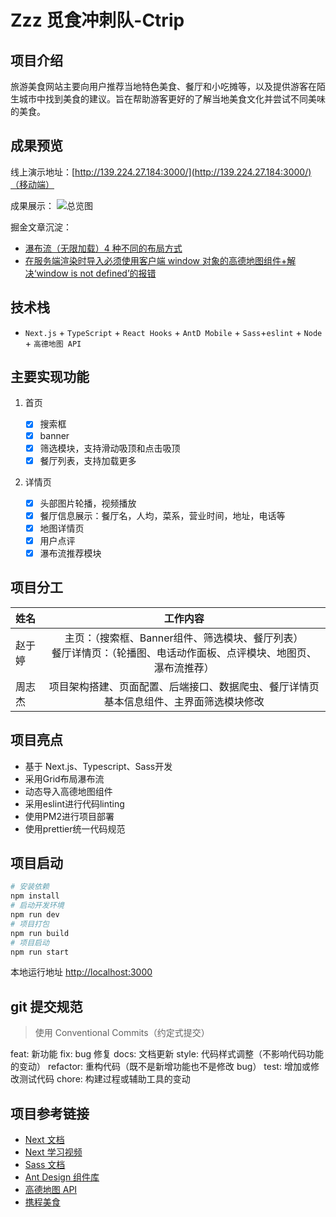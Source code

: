 # Zzz 觅食冲刺队-Ctrip

## 项目介绍

旅游美食网站主要向用户推荐当地特色美食、餐厅和小吃摊等，以及提供游客在陌生城市中找到美食的建议。旨在帮助游客更好的了解当地美食文化并尝试不同美味的美食。

## 成果预览

线上演示地址：[http://139.224.27.184:3000/](http://139.224.27.184:3000/)（移动端）

成果展示：
![总览图](./public/总览图.gif)

掘金文章沉淀：

- [瀑布流（无限加载）4 种不同的布局方式](https://juejin.cn/post/7229645709556301882)
- [在服务端渲染时导入必须使用客户端 window 对象的高德地图组件+解决‘window is not defined’的报错](https://juejin.cn/post/7229984415329108024)

## 技术栈

- `Next.js` + `TypeScript` + `React Hooks` + `AntD Mobile` + `Sass`+`eslint` + `Node` + `高德地图 API`

## 主要实现功能

1. 首页

   - [x] 搜索框
   - [x] banner
   - [x] 筛选模块，支持滑动吸顶和点击吸顶
   - [x] 餐厅列表，支持加载更多

2. 详情页

   - [x] 头部图片轮播，视频播放
   - [x] 餐厅信息展示：餐厅名，人均，菜系，营业时间，地址，电话等
   - [x] 地图详情页
   - [x] 用户点评
   - [x] 瀑布流推荐模块

## 项目分工

姓名   | 工作内容 
:--- | :---: 
赵于婷 |主页：（搜索框、Banner组件、筛选模块、餐厅列表）<br>餐厅详情页：（轮播图、电话动作面板、点评模块、地图页、瀑布流推荐）
周志杰 |项目架构搭建、页面配置、后端接口、数据爬虫、餐厅详情页基本信息组件、主界面筛选模块修改
## 项目亮点
- 基于 Next.js、Typescript、Sass开发
- 采用Grid布局瀑布流
- 动态导入高德地图组件
- 采用eslint进行代码linting
- 使用PM2进行项目部署
- 使用prettier统一代码规范


## 项目启动

```bash
# 安装依赖
npm install
# 启动开发环境
npm run dev
# 项目打包
npm run build
# 项目启动
npm run start
```

本地运行地址 [http://localhost:3000](http://localhost:3000)

## git 提交规范

> 使用 Conventional Commits（约定式提交）

feat: 新功能
fix: bug 修复
docs: 文档更新
style: 代码样式调整（不影响代码功能的变动）
refactor: 重构代码（既不是新增功能也不是修改 bug）
test: 增加或修改测试代码
chore: 构建过程或辅助工具的变动

## 项目参考链接

- [Next 文档](https://www.nextjs.cn/docs)
- [Next 学习视频](https://www.youtube.com/watch?v=mTz0GXj8NN0)
- [Sass 文档](https://www.sasscss.com/guide)
- [Ant Design 组件库](https://mobile.ant.design/zh/guide/quick-start/)
- [高德地图 API](https://lbs.amap.com/api/javascript-api-v2/summary)
- [携程美食](https://m.ctrip.com/webapp/gourmet/food/fooddetail/2/15098466.html?ishideheader=true&navBarStyle=white&seo=0&from=https%3A%2F%2Fm.ctrip.com%2Fwebapp%2Fgourmet%2Ffood%2FhomeList%2Faddress.html%3Fnew%3D1%26isHideNavBar%3DYES%26ishideheader%3Dtrue%26seo%3D0%26from%3Dhttps%253A%252F%252Fm.ctrip.com%252Fhtml5%252F)
